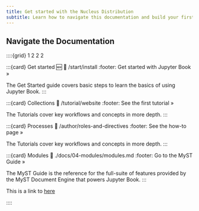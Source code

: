 ```yaml
---
title: Get started with the Nucleus Distribution
subtitle: Learn how to navigate this documentation and build your first cytosols and cells.
---
```


## Navigate the Documentation

::::{grid} 1 2 2 2

:::{card} Get started 🆕
:link: /start/install
:footer: Get started with Jupyter Book »

The Get Started guide covers basic steps to learn the basics of using Jupyter Book.
:::

:::{card} Collections
:link: /tutorial/website
:footer: See the first tutorial »

The Tutorials cover key workflows and concepts in more depth.
:::

:::{card} Processes
:link: /author/roles-and-directives
:footer: See the how-to page »

The Tutorials cover key workflows and concepts in more depth.
:::

:::{card} Modules
:link: ./docs/04-modules/modules.md
:footer: Go to the MyST Guide »

The MyST Guide is the reference for the full-suite of features provided by the MyST Document Engine that powers Jupyter Book.
:::

This is a link to [here](./docs/04-modules/modules.md)

::::

